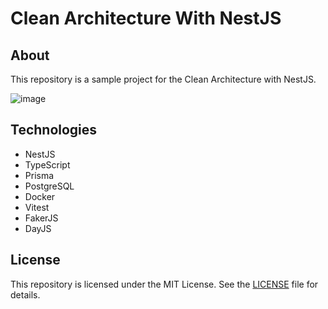 # Clean Architecture With NestJS

## About

This repository is a sample project for the Clean Architecture with NestJS.

![image](https://github.com/Natanaelvich/clean-arch-nestjs_ignite-rocketseat-23/assets/52014318/ed6c4626-095e-41c1-bfe2-ec36fa246ad4)

## Technologies

- NestJS
- TypeScript
- Prisma
- PostgreSQL
- Docker
- Vitest
- FakerJS
- DayJS

## License

This repository is licensed under the MIT License. See the [LICENSE](/LICENSE) file for details.
